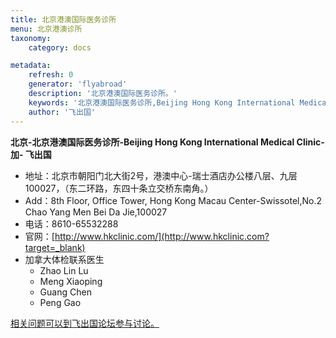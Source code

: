 ```yaml
---
title: 北京港澳国际医务诊所
menu: 北京港澳诊所
taxonomy:
    category: docs

metadata:
    refresh: 0
    generator: 'flyabroad'
    description: '北京港澳国际医务诊所。'
    keywords: '北京港澳国际医务诊所,Beijing Hong Kong International Medical Clinic'
    author: '飞出国'
---
```


**北京-北京港澳国际医务诊所-Beijing Hong Kong International Medical Clinic-加- 飞出国**

- 地址：北京市朝阳门北大街2号，港澳中心-瑞士酒店办公楼八层、九层  100027，（东二环路，东四十条立交桥东南角。）
- Add：8th Floor, Office Tower, Hong Kong Macau Center-Swissotel,No.2 Chao Yang Men Bei Da Jie,100027
- 电话：8610-65532288
- 官网：[http://www.hkclinic.com/](http://www.hkclinic.com?target=_blank)
- 加拿大体检联系医生
	- Zhao Lin Lu 
	- Meng Xiaoping
	- Guang Chen 
	- Peng Gao


[相关问题可以到飞出国论坛参与讨论。](http://bbs.fcgvisa.com/t/3378?target=_blank)